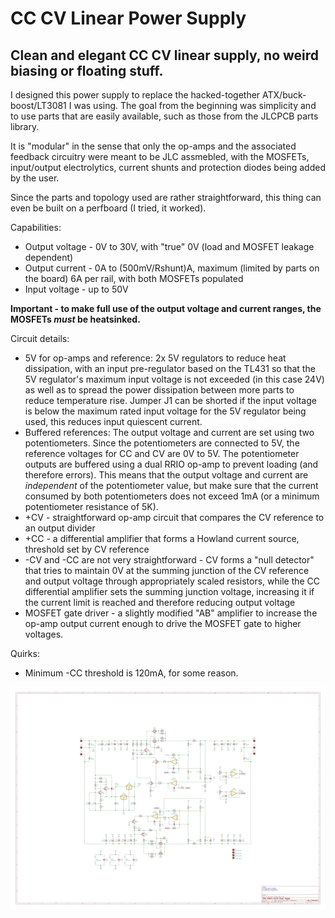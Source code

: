 # CC CV Linear Power Supply
## Clean and elegant CC CV linear supply, no weird biasing or floating stuff.

I designed this power supply to replace the hacked-together ATX/buck-boost/LT3081 I was using. 
The goal from the beginning was simplicity and to use parts that are easily available, such as those from the JLCPCB parts library.

It is "modular" in the sense that only the op-amps and the associated feedback circuitry were meant to be JLC assmebled, with the MOSFETs, input/output electrolytics, current shunts and protection diodes being added by the user.

Since the parts and topology used are rather straightforward, this thing can even be built on a perfboard (I tried, it worked).

Capabilities:
- Output voltage - 0V to 30V, with "true" 0V (load and MOSFET leakage dependent)
- Output current - 0A to (500mV/Rshunt)A, maximum (limited by parts on the board) 6A per rail, with both MOSFETs populated
- Input voltage - up to 50V

**Important - to make full use of the output voltage and current ranges, the MOSFETs *must* be heatsinked.**

Circuit details:
- 5V for op-amps and reference: 2x 5V regulators to reduce heat dissipation, with an input pre-regulator based on the TL431 so that the 5V regulator's maximum input voltage is not exceeded (in this case 24V) as well as to spread the power dissipation between more parts to reduce temperature rise. Jumper J1 can be shorted if the input voltage is below the maximum rated input voltage for the 5V regulator being used, this reduces input quiescent current.
- Buffered references: The output voltage and current are set using two potentiometers. Since the potentiometers are connected to 5V, the reference voltages for CC and CV are 0V to 5V. The potentiometer outputs are buffered using a dual RRIO op-amp to prevent loading (and therefore errors). This means that the output voltage and current are *independent* of the potentiometer value, but make sure that the current consumed by both potentiometers does not exceed 1mA (or a minimum potentiometer resistance of 5K).
- +CV - straightforward op-amp circuit that compares the CV reference to an output divider
- +CC - a differential amplifier that forms a Howland current source, threshold set by CV reference
- -CV and -CC are not very straightforward - CV forms a "null detector" that tries to maintain 0V at the summing junction of the CV reference and output voltage through appropriately scaled resistors, while the CC differential amplifier sets the summing junction voltage, increasing it if the current limit is reached and therefore reducing output voltage
- MOSFET gate driver - a slightly modified "AB" amplifier to increase the op-amp output current enough to drive the MOSFET gate to higher voltages.

Quirks:
- Minimum -CC threshold is 120mA, for some reason.

![Schematic](https://github.com/NNNIIndia/CC-CV-Linear-Power-Supply/blob/main/KiCAD/CC%20CV%20Power%20Supply%20Rev%203-1.jpg)
